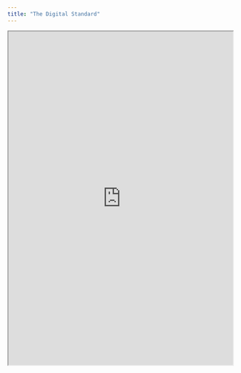 ```yaml
---
title: "The Digital Standard"
---
```



<iframe height="750" width="100%" src="https://ewelton.github.io/ktest/wiki.html#The%20Digital%20Standard"></iframe>
